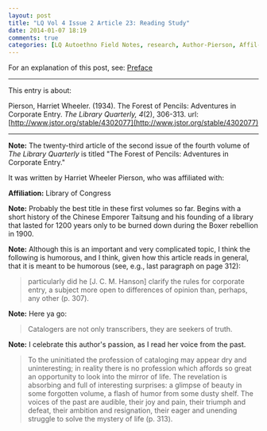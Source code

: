 ```yaml
---
layout: post
title: "LQ Vol 4 Issue 2 Article 23: Reading Study"
date: 2014-01-07 18:19
comments: true
categories: [LQ Autoethno Field Notes, research, Author-Pierson, Affil-Library of Congress]
---
```


For an explanation of this post, see:
[Preface](/blog/2013/08/14/lq-autoethnography-research-journal-preface/)

---

This entry is about:

Pierson, Harriet Wheeler. (1934). The Forest of Pencils:
Adventures in Corporate Entry. *The Library Quarterly, 4*(2),
306-313.
url:[http://www.jstor.org/stable/4302077](http://www.jstor.org/stable/4302077)

---

**Note:** The twenty-third article of the second issue of the
fourth volume of *The Library Quarterly* is titled "The Forest of Pencils:
Adventures in Corporate Entry."

It was written by Harriet Wheeler Pierson, who was affiliated with:

**Affiliation:** Library of Congress

**Note:** Probably the best title in these first volumes so far.
Begins with a short history of the Chinese Emporer Taitsung and
his founding of a library that lasted for 1200 years only to be
burned down during the Boxer rebellion in 1900.

**Note:** Although this is an important and very complicated
topic, I think the following is humorous, and I think, given how
this article reads in general, that it is meant to be humorous
(see, e.g., last paragraph on page 312):

> particularly did he \[J. C. M. Hanson\] clarify the rules for
> corporate entry, a subject more open to differences of opinion
> than, perhaps, any other (p. 307).

**Note:** Here ya go:

> Catalogers are not only transcribers, they are seekers of truth.

**Note:** I celebrate this author's passion, as I read her voice
from the past.

> To the uninitiated the profession of cataloging may appear dry
> and uninteresting; in reality there is no profession which
> affords so great an opportunity to look into the mirror of life.
> The revelation is absorbing and full of interesting surprises: a
> glimpse of beauty in some forgotten volume, a flash of humor
> from some dusty shelf. The voices of the past are audible, their
> joy and pain, their triumph and defeat, their ambition and
> resignation, their eager and unending struggle to solve the
> mystery of life (p. 313).
